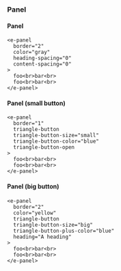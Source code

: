 ### Panel

#### Panel
```
<e-panel
  border="2"
  color="gray"
  heading-spacing="0"
  content-spacing="0"
>
  foo<br>bar<br>
  foo<br>bar<br>
</e-panel>
```
#### Panel (small button)
```
<e-panel
  border="1"
  triangle-button
  triangle-button-size="small"
  triangle-button-color="blue"
  triangle-button-open
>
  foo<br>bar<br>
  foo<br>bar<br>
</e-panel>
```
#### Panel (big button)
```
<e-panel
  border="2"
  color="yellow"
  triangle-button
  triangle-button-size="big"
  triangle-button-plus-color="blue"
  heading="A heading"
>
  foo<br>bar<br>
  foo<br>bar<br>
</e-panel>
```
